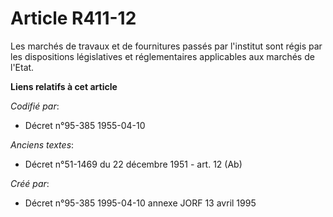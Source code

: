 # Article R411-12

Les marchés de travaux et de fournitures passés par l'institut sont régis par les dispositions législatives et réglementaires
applicables aux marchés de l'Etat.

**Liens relatifs à cet article**

_Codifié par_:

  - Décret n°95-385 1955-04-10

_Anciens textes_:

  - Décret n°51-1469 du 22 décembre 1951 - art. 12 (Ab)

_Créé par_:

  - Décret n°95-385 1995-04-10 annexe JORF 13 avril 1995

